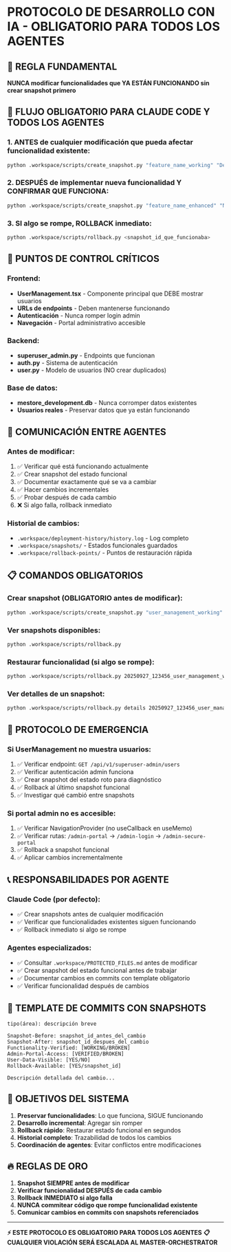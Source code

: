 # PROTOCOLO DE DESARROLLO CON IA - OBLIGATORIO PARA TODOS LOS AGENTES

## 🚨 REGLA FUNDAMENTAL
**NUNCA modificar funcionalidades que YA ESTÁN FUNCIONANDO sin crear snapshot primero**

## 🔄 FLUJO OBLIGATORIO PARA CLAUDE CODE Y TODOS LOS AGENTES

### 1. ANTES de cualquier modificación que pueda afectar funcionalidad existente:
```bash
python .workspace/scripts/create_snapshot.py "feature_name_working" "Descripción del estado funcional" "nombre-agente"
```

### 2. DESPUÉS de implementar nueva funcionalidad Y CONFIRMAR QUE FUNCIONA:
```bash
python .workspace/scripts/create_snapshot.py "feature_name_enhanced" "Nueva funcionalidad agregada y funcionando" "nombre-agente"
```

### 3. SI algo se rompe, ROLLBACK inmediato:
```bash
python .workspace/scripts/rollback.py <snapshot_id_que_funcionaba>
```

## 🎯 PUNTOS DE CONTROL CRÍTICOS

### Frontend:
- **UserManagement.tsx** - Componente principal que DEBE mostrar usuarios
- **URLs de endpoints** - Deben mantenerse funcionando
- **Autenticación** - Nunca romper login admin
- **Navegación** - Portal administrativo accesible

### Backend:
- **superuser_admin.py** - Endpoints que funcionan
- **auth.py** - Sistema de autenticación
- **user.py** - Modelo de usuarios (NO crear duplicados)

### Base de datos:
- **mestore_development.db** - Nunca corromper datos existentes
- **Usuarios reales** - Preservar datos que ya están funcionando

## 🤝 COMUNICACIÓN ENTRE AGENTES

### Antes de modificar:
1. ✅ Verificar qué está funcionando actualmente
2. ✅ Crear snapshot del estado funcional
3. ✅ Documentar exactamente qué se va a cambiar
4. ✅ Hacer cambios incrementales
5. ✅ Probar después de cada cambio
6. ❌ Si algo falla, rollback inmediato

### Historial de cambios:
- `.workspace/deployment-history/history.log` - Log completo
- `.workspace/snapshots/` - Estados funcionales guardados
- `.workspace/rollback-points/` - Puntos de restauración rápida

## 📋 COMANDOS OBLIGATORIOS

### Crear snapshot (OBLIGATORIO antes de modificar):
```bash
python .workspace/scripts/create_snapshot.py "user_management_working" "UserManagement mostrando usuarios reales correctamente" "claude-code"
```

### Ver snapshots disponibles:
```bash
python .workspace/scripts/rollback.py
```

### Restaurar funcionalidad (si algo se rompe):
```bash
python .workspace/scripts/rollback.py 20250927_123456_user_management_working
```

### Ver detalles de un snapshot:
```bash
python .workspace/scripts/rollback.py details 20250927_123456_user_management_working
```

## 🚨 PROTOCOLO DE EMERGENCIA

### Si UserManagement no muestra usuarios:
1. ✅ Verificar endpoint: `GET /api/v1/superuser-admin/users`
2. ✅ Verificar autenticación admin funciona
3. ✅ Crear snapshot del estado roto para diagnóstico
4. ✅ Rollback al último snapshot funcional
5. ✅ Investigar qué cambió entre snapshots

### Si portal admin no es accesible:
1. ✅ Verificar NavigationProvider (no useCallback en useMemo)
2. ✅ Verificar rutas: `/admin-portal` → `/admin-login` → `/admin-secure-portal`
3. ✅ Rollback a snapshot funcional
4. ✅ Aplicar cambios incrementalmente

## 📞 RESPONSABILIDADES POR AGENTE

### Claude Code (por defecto):
- ✅ Crear snapshots antes de cualquier modificación
- ✅ Verificar que funcionalidades existentes siguen funcionando
- ✅ Rollback inmediato si algo se rompe

### Agentes especializados:
- ✅ Consultar `.workspace/PROTECTED_FILES.md` antes de modificar
- ✅ Crear snapshot del estado funcional antes de trabajar
- ✅ Documentar cambios en commits con template obligatorio
- ✅ Verificar funcionalidad después de cambios

## 💾 TEMPLATE DE COMMITS CON SNAPSHOTS
```
tipo(área): descripción breve

Snapshot-Before: snapshot_id_antes_del_cambio
Snapshot-After: snapshot_id_despues_del_cambio
Functionality-Verified: [WORKING/BROKEN]
Admin-Portal-Access: [VERIFIED/BROKEN]
User-Data-Visible: [YES/NO]
Rollback-Available: [YES/snapshot_id]

Descripción detallada del cambio...
```

## 🎯 OBJETIVOS DEL SISTEMA

1. **Preservar funcionalidades**: Lo que funciona, SIGUE funcionando
2. **Desarrollo incremental**: Agregar sin romper
3. **Rollback rápido**: Restaurar estado funcional en segundos
4. **Historial completo**: Trazabilidad de todos los cambios
5. **Coordinación de agentes**: Evitar conflictos entre modificaciones

## 🔥 REGLAS DE ORO

1. **Snapshot SIEMPRE antes de modificar**
2. **Verificar funcionalidad DESPUÉS de cada cambio**
3. **Rollback INMEDIATO si algo falla**
4. **NUNCA commitear código que rompe funcionalidad existente**
5. **Comunicar cambios en commits con snapshots referenciados**

---

**⚡ ESTE PROTOCOLO ES OBLIGATORIO PARA TODOS LOS AGENTES**
**📋 CUALQUIER VIOLACIÓN SERÁ ESCALADA AL MASTER-ORCHESTRATOR**